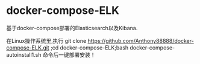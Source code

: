 # docker-compose-ELK
基于docker-compose部署的Elasticsearch以及Kibana.

在Linux操作系统里,执行 git clone https://github.com/Anthony88888/docker-compose-ELK.git ;cd docker-compose-ELK;bash docker-compose-autoinstall1.sh 命令后一键部署安装！

